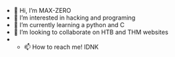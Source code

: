 - 👋 Hi, I’m MAX-ZERO
- 👀 I’m interested in hacking and programing
- 🌱 I’m currently learning a python and C
- 💞️ I’m looking to collaborate on HTB and THM websites
- - 📫 How to reach me! IDNK

<!---
Max-ZeroK/Max-ZeroK is a ✨ special ✨ repository because its `README.md` (this file) appears on your GitHub profile.
You can click the Preview link to take a look at your changes.
--->

